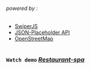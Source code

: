 ###### _powered by :_

- [SwiperJS](https://swiperjs.com/)
- [JSON-Placeholder API](https://jsonplaceholder.typicode.com/)
- [OpenStreetMap](https://www.openstreetmap.org/about)

#

### `Watch demo` _[Restaurant-spa](https://fpsska.github.io/Restaurant-spa/)_
